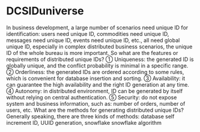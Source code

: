 # DCSIDuniverse
In business development, a large number of scenarios need unique ID for identification: users need unique ID, commodities need unique ID, messages need unique ID, events need unique ID, etc., all need global unique ID, especially in complex distributed business scenarios, the unique ID of the whole bureau is more important.    So what are the features or requirements of distributed unique IDs?  ① Uniqueness: the generated ID is globally unique, and the conflict probability is minimal in a specific range.  ② Orderliness: the generated IDs are ordered according to some rules, which is convenient for database insertion and sorting.  ③ Availability: it can guarantee the high availability and the right ID generation at any time.  ④ Autonomy: in distributed environment, ID can be generated by itself without relying on central authentication.  ⑤ Security: do not expose system and business information, such as: number of orders, number of users, etc.    What are the methods for generating distributed unique IDs?  Generally speaking, there are three kinds of methods: database self increment ID, UUID generation, snowflake snowflake algorithm
